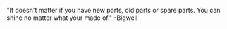 "It doesn't matter if you have new parts, old parts or spare parts. You can shine no matter what your made of." -Bigwell
